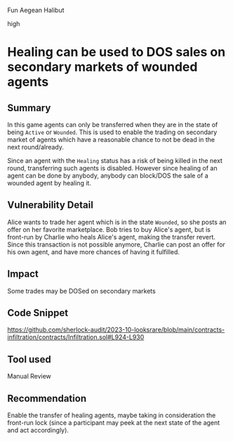 Fun Aegean Halibut

high

# Healing can be used to DOS sales on secondary markets of wounded agents
## Summary
In this game agents can only be transferred when they are in the state of being `Active` or `Wounded`. This is used to enable the trading on secondary market of agents which have a reasonable chance to not be dead in the next round/already.

Since an agent with the `Healing` status has a risk of being killed in the next round, transferring such agents is disabled. However since healing of an agent can be done by anybody, anybody can block/DOS the sale of a wounded agent by healing it. 

## Vulnerability Detail
Alice wants to trade her agent which is in the state `Wounded`, so she posts an offer on her favorite marketplace.
Bob tries to buy Alice's agent, but is front-run by Charlie who heals Alice's agent, making the transfer revert.
Since this transaction is not possible anymore, Charlie can post an offer for his own agent, and have more chances of having it fulfilled.

## Impact
Some trades may be DOSed on secondary markets

## Code Snippet
https://github.com/sherlock-audit/2023-10-looksrare/blob/main/contracts-infiltration/contracts/Infiltration.sol#L924-L930

## Tool used

Manual Review

## Recommendation
Enable the transfer of healing agents, maybe taking in consideration the front-run lock (since a participant may peek at the next state of the agent and act accordingly).